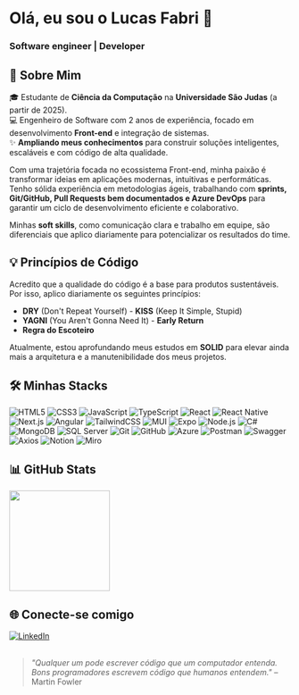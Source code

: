 <h1>Olá, eu sou o Lucas Fabri 👋</h1>
<h3>Software engineer | Developer </h3>

## 🚀 Sobre Mim

🎓 Estudante de **Ciência da Computação** na **Universidade São Judas** (a partir de 2025).  
💻 Engenheiro de Software com 2 anos de experiência, focado em desenvolvimento **Front-end** e integração de sistemas.  
✨ **Ampliando meus conhecimentos** para construir soluções inteligentes, escaláveis e com código de alta qualidade.

Com uma trajetória focada no ecossistema Front-end, minha paixão é transformar ideias em aplicações modernas, intuitivas e performáticas. Tenho sólida experiência em metodologias ágeis, trabalhando com **sprints, Git/GitHub, Pull Requests bem documentados e Azure DevOps** para garantir um ciclo de desenvolvimento eficiente e colaborativo.

Minhas **soft skills**, como comunicação clara e trabalho em equipe, são diferenciais que aplico diariamente para potencializar os resultados do time.

## 💡 Princípios de Código

Acredito que a qualidade do código é a base para produtos sustentáveis. Por isso, aplico diariamente os seguintes princípios:
- **DRY** (Don't Repeat Yourself) - **KISS** (Keep It Simple, Stupid)
- **YAGNI** (You Aren't Gonna Need It) - **Early Return**
- **Regra do Escoteiro**

Atualmente, estou aprofundando meus estudos em **SOLID** para elevar ainda mais a arquitetura e a manutenibilidade dos meus projetos.

## 🛠️ Minhas Stacks

<section>
  <img src="https://img.shields.io/badge/-HTML5-E34F26?logo=html5&logoColor=fff&style=for-the-badge" alt="HTML5">
  <img src="https://img.shields.io/badge/-CSS3-1572B6?logo=css3&logoColor=fff&style=for-the-badge" alt="CSS3">
  <img src="https://img.shields.io/badge/-JavaScript-F7DF1E?logo=javascript&logoColor=000&style=for-the-badge" alt="JavaScript">
  <img src="https://img.shields.io/badge/-TypeScript-3178C6?logo=typescript&logoColor=fff&style=for-the-badge" alt="TypeScript">
  <img src="https://img.shields.io/badge/-React-61DAFB?logo=react&logoColor=000&style=for-the-badge" alt="React">
  <img src="https://img.shields.io/badge/-React%20Native-61DAFB?logo=react&logoColor=000&style=for-the-badge" alt="React Native">
  <img src="https://img.shields.io/badge/-Next.js-000?logo=next.js&style=for-the-badge" alt="Next.js">
  <img src="https://img.shields.io/badge/-Angular-DD0031?logo=angular&logoColor=fff&style=for-the-badge" alt="Angular">
  <img src="https://img.shields.io/badge/-TailwindCSS-38B2AC?logo=tailwindcss&logoColor=fff&style=for-the-badge" alt="TailwindCSS">
  <img src="https://img.shields.io/badge/-MUI-007FFF?logo=mui&logoColor=fff&style=for-the-badge" alt="MUI">
  <img src="https://img.shields.io/badge/-Expo-000?logo=expo&logoColor=fff&style=for-the-badge" alt="Expo">
  <img src="https://img.shields.io/badge/-Node.js-339933?logo=node.js&logoColor=fff&style=for-the-badge" alt="Node.js">
  <img src="https://img.shields.io/badge/-C%23-239120?logo=c-sharp&logoColor=fff&style=for-the-badge" alt="C#">
  <img src="https://img.shields.io/badge/-MongoDB-47A248?logo=mongodb&logoColor=fff&style=for-the-badge" alt="MongoDB">
  <img src="https://img.shields.io/badge/-SQL%20Server-CC2927?logo=microsoftsqlserver&logoColor=fff&style=for-the-badge" alt="SQL Server">
  <img src="https://img.shields.io/badge/-Git-F05032?logo=git&logoColor=fff&style=for-the-badge" alt="Git">
  <img src="https://img.shields.io/badge/-GitHub-181717?logo=github&logoColor=fff&style=for-the-badge" alt="GitHub">
  <img src="https://img.shields.io/badge/-Microsoft%20Azure-0078D4?logo=microsoftazure&logoColor=fff&style=for-the-badge" alt="Azure">
  <img src="https://img.shields.io/badge/-Postman-FF6C37?logo=postman&logoColor=fff&style=for-the-badge" alt="Postman">
  <img src="https://img.shields.io/badge/-Swagger-85EA2D?logo=swagger&logoColor=000&style=for-the-badge" alt="Swagger">
  <img src="https://img.shields.io/badge/-Axios-5A29E4?logo=axios&logoColor=fff&style=for-the-badge" alt="Axios">
  <img src="https://img.shields.io/badge/-Notion-000?logo=notion&logoColor=fff&style=for-the-badge" alt="Notion">
  <img src="https://img.shields.io/badge/-Miro-F7C922?logo=miro&logoColor=000&style=for-the-badge" alt="Miro">
</section>

## 📊 GitHub Stats

<section>
  <a href="https://github.com/Cunhaww-dev">
    <img height="180em" src="https://github-readme-stats.vercel.app/api/top-langs/?username=Cunhaww-dev&layout=compact&langs_count=7&theme=tokyonight"/>
  </a>
</section>


## 🌐 Conecte-se comigo

<section align="left">
  <a href="https://www.linkedin.com/in/lucas-da-cunha-fabri-b34ab4312/" target="_blank">
    <img src="https://img.shields.io/badge/-LinkedIn-0A66C2?logo=linkedin&logoColor=fff&style=for-the-badge" alt="LinkedIn">
  </a>
</section>

<br>

> _"Qualquer um pode escrever código que um computador entenda. Bons programadores escrevem código que humanos entendem."_ – Martin Fowler
